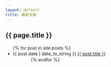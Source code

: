```yaml
---
layout: default
title: 最新文章
---
```

## {{ page.title }}

<ul>
{% for post in site.posts %}
　<li>{{ post.date | date_to_string }} 
	<a href="{{ site.baseurl }}{{ post.url }}">{{ post.title }}</a>
	</li>
　　　　{% endfor %}
　　</ul>